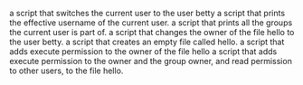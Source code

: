 a script that switches the current user to the user betty
a script that prints the effective username of the current user.
 a script that prints all the groups the current user is part of.
a script that changes the owner of the file hello to the user betty.
a script that creates an empty file called hello.
 a script that adds execute permission to the owner of the file hello
 a script that adds execute permission to the owner and the group owner, and read permission to other users, to the file hello.
